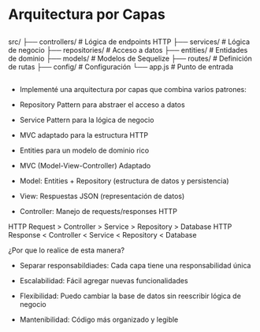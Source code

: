 # Arquitectura por Capas

##
src/
├── controllers/     # Lógica de endpoints HTTP
├── services/        # Lógica de negocio
├── repositories/    # Acceso a datos
├── entities/        # Entidades de dominio
├── models/          # Modelos de Sequelize
├── routes/          # Definición de rutas
├── config/          # Configuración
└── app.js          # Punto de entrada
##

- Implementé una arquitectura por capas que combina varios patrones:

- Repository Pattern para abstraer el acceso a datos

- Service Pattern para la lógica de negocio

- MVC adaptado para la estructura HTTP

- Entities para un modelo de dominio rico

- MVC (Model-View-Controller) Adaptado

 * Model: Entities + Repository (estructura de datos y persistencia)

 * View: Respuestas JSON (representación de datos)

 * Controller: Manejo de requests/responses HTTP

HTTP Request > Controller > Service > Repository > Database
HTTP Response < Controller < Service < Repository < Database

¿Por que lo realice de esta manera?

- Separar responsabildiades: Cada capa tiene una responsabilidad única

- Escalabilidad: Fácil agregar nuevas funcionalidades

- Flexibilidad: Puedo cambiar la base de datos sin reescribir lógica de negocio

- Mantenibilidad: Código más organizado y legible
